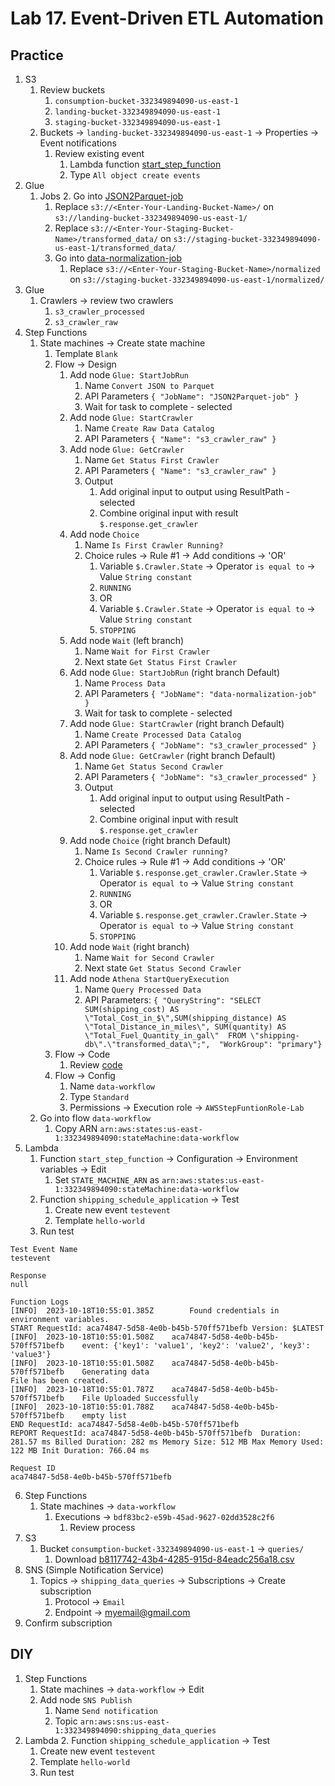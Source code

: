 # Lab 17. Event-Driven ETL Automation

## Practice
1. S3
   1. Review buckets
      1. `consumption-bucket-332349894090-us-east-1`
      2. `landing-bucket-332349894090-us-east-1`
      3. `staging-bucket-332349894090-us-east-1`
   2. Buckets -> `landing-bucket-332349894090-us-east-1` -> Properties -> Event notifications
      1. Review existing event
         1. Lambda function [start_step_function](start_step_function.py)
         2. Type `All object create events`
2. Glue
   1. Jobs
      2. Go into [JSON2Parquet-job](JSON2Parquet-job.py)
         1. Replace `s3://<Enter-Your-Landing-Bucket-Name>/` on `s3://landing-bucket-332349894090-us-east-1/`
         2. Replace `s3://<Enter-Your-Staging-Bucket-Name>/transformed_data/` on `s3://staging-bucket-332349894090-us-east-1/transformed_data/`
      3. Go into [data-normalization-job](data-normalization-job.py)
         1. Replace `s3://<Enter-Your-Staging-Bucket-Name>/normalized` on `s3://staging-bucket-332349894090-us-east-1/normalized/`
3. Glue
   1. Crawlers -> review two crawlers
      1. `s3_crawler_processed`
      2. `s3_crawler_raw`
4. Step Functions
   1. State machines -> Create state machine
      1. Template `Blank`
      2. Flow -> Design
         1. Add node `Glue: StartJobRun` 
            1. Name `Convert JSON to Parquet`
            2. API Parameters `{ "JobName": "JSON2Parquet-job" }`
            3. Wait for task to complete - selected
         2. Add node `Glue: StartCrawler` 
            1. Name `Create Raw Data Catalog`
            2. API Parameters `{ "Name": "s3_crawler_raw" }`
         3. Add node `Glue: GetCrawler`
            1. Name `Get Status First Crawler`
            2. API Parameters `{ "Name": "s3_crawler_raw" }`
            4. Output
               1. Add original input to output using ResultPath - selected
               2. Combine original input with result `$.response.get_crawler`
         4. Add node `Choice`
            1. Name `Is First Crawler Running?`
            2. Choice rules -> Rule #1 -> Add conditions -> 'OR'
               1. Variable `$.Crawler.State` -> Operator `is equal to` -> Value `String constant` 
               2. `RUNNING` 
               3. OR
               4. Variable `$.Crawler.State` -> Operator `is equal to` -> Value `String constant` 
               5. `STOPPING` 
         5. Add node `Wait` (left branch)
            1. Name `Wait for First Crawler`
            2. Next state `Get Status First Crawler`
         6. Add node `Glue: StartJobRun` (right branch Default)
            1. Name `Process Data`
            2. API Parameters `{ "JobName": "data-normalization-job" }`
            3. Wait for task to complete - selected
         7. Add node `Glue: StartCrawler` (right branch Default)
            1. Name `Create Processed Data Catalog`
            2. API Parameters `{ "JobName": "s3_crawler_processed" }`
         8. Add node `Glue: GetCrawler` (right branch Default)
            1. Name `Get Status Second Crawler`
            2. API Parameters `{ "JobName": "s3_crawler_processed" }`
            3. Output
               1. Add original input to output using ResultPath - selected
               2. Combine original input with result `$.response.get_crawler`
         9. Add node `Choice` (right branch Default)
            1. Name `Is Second Crawler running?`
            2. Choice rules -> Rule #1 -> Add conditions -> 'OR'
               1. Variable `$.response.get_crawler.Crawler.State` -> Operator `is equal to` -> Value `String constant` 
               2. `RUNNING` 
               3. OR
               4. Variable `$.response.get_crawler.Crawler.State` -> Operator `is equal to` -> Value `String constant` 
               5. `STOPPING` 
         10. Add node `Wait` (right branch)
             1. Name `Wait for Second Crawler`
             2. Next state `Get Status Second Crawler`
         11. Add node `Athena StartQueryExecution`
             1. Name `Query Processed Data`
             2. API Parameters: `{ "QueryString": "SELECT SUM(shipping_cost) AS \"Total_Cost_in_$\",SUM(shipping_distance) AS \"Total_Distance_in_miles\", SUM(quantity) AS \"Total_Fuel_Quantity_in_gal\"  FROM \"shipping-db\".\"transformed_data\";",  "WorkGroup": "primary"}`
      3. Flow -> Code
         1. Review [code](state_machine.json)
      4. Flow -> Config
         1. Name `data-workflow`
         2. Type `Standard`
         3. Permissions -> Execution role -> `AWSStepFuntionRole-Lab`
   2. Go into flow `data-workflow`
      1. Copy ARN `arn:aws:states:us-east-1:332349894090:stateMachine:data-workflow`
5. Lambda 
   1. Function `start_step_function` -> Configuration -> Environment variables -> Edit
      1. Set `STATE_MACHINE_ARN` as `arn:aws:states:us-east-1:332349894090:stateMachine:data-workflow` 
   2. Function `shipping_schedule_application` -> Test 
      1. Create new event `testevent`
      2. Template `hello-world`
   3. Run test

```text
Test Event Name
testevent

Response
null

Function Logs
[INFO]	2023-10-18T10:55:01.385Z		Found credentials in environment variables.
START RequestId: aca74847-5d58-4e0b-b45b-570ff571befb Version: $LATEST
[INFO]	2023-10-18T10:55:01.508Z	aca74847-5d58-4e0b-b45b-570ff571befb	event: {'key1': 'value1', 'key2': 'value2', 'key3': 'value3'}
[INFO]	2023-10-18T10:55:01.508Z	aca74847-5d58-4e0b-b45b-570ff571befb	Generating data
File has been created.
[INFO]	2023-10-18T10:55:01.787Z	aca74847-5d58-4e0b-b45b-570ff571befb	File Uploaded Successfully
[INFO]	2023-10-18T10:55:01.788Z	aca74847-5d58-4e0b-b45b-570ff571befb	empty list
END RequestId: aca74847-5d58-4e0b-b45b-570ff571befb
REPORT RequestId: aca74847-5d58-4e0b-b45b-570ff571befb	Duration: 281.57 ms	Billed Duration: 282 ms	Memory Size: 512 MB	Max Memory Used: 122 MB	Init Duration: 766.04 ms

Request ID
aca74847-5d58-4e0b-b45b-570ff571befb	
```

6. Step Functions
   1. State machines -> `data-workflow`
      1. Executions -> `bdf83bc2-e59b-45ad-9627-02dd3528c2f6`
         1. Review process
7. S3
   1. Bucket `consumption-bucket-332349894090-us-east-1` -> `queries/`
      1. Download [b8117742-43b4-4285-915d-84eadc256a18.csv](b8117742-43b4-4285-915d-84eadc256a18.csv)
8. SNS (Simple Notification Service)
   1. Topics -> `shipping_data_queries` -> Subscriptions -> Create subscription
      1. Protocol -> `Email`
      2. Endpoint -> myemail@gmail.com
9. Confirm subscription

## DIY
1. Step Functions
   1. State machines -> `data-workflow` -> Edit
   2. Add node `SNS Publish` 
      1. Name `Send notification`
      2. Topic `arn:aws:sns:us-east-1:332349894090:shipping_data_queries`
2. Lambda
   2. Function `shipping_schedule_application` -> Test 
      1. Create new event `testevent`
      2. Template `hello-world`
   3. Run test